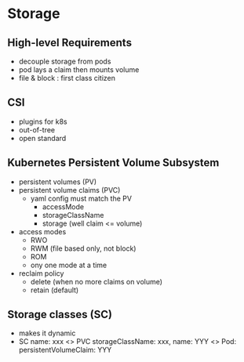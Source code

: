 # Storage
## High-level Requirements
* decouple storage from pods
* pod lays a claim then mounts volume
* file & block : first class citizen

## CSI
* plugins for k8s
* out-of-tree
* open standard

## Kubernetes Persistent Volume Subsystem
* persistent volumes (PV)
* persistent volume claims (PVC)
    * yaml config must match the PV
        * accessMode
        * storageClassName
        * storage (well claim <= volume)
* access modes
    * RWO
    * RWM (file based only, not block)
    * ROM
    * ony one mode at a time
* reclaim policy
    * delete (when no more claims on volume)
    * retain (default)

## Storage classes (SC)
* makes it dynamic
* SC name: xxx <> PVC storageClassName: xxx, name: YYY <> Pod: persistentVolumeClaim: YYY